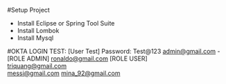 #Setup Project

- Install Eclipse or Spring Tool Suite
- Install Lombok
- Install Mysql 

#OKTA LOGIN TEST: 
[User Test]            Password:  Test@123
admin@gmail.com    -   [ROLE ADMIN]
ronaldo@gmail.com      [ROLE USER]                            
triquang@gmail.com  
messi@gmail.com
mina_92@gmail.com
